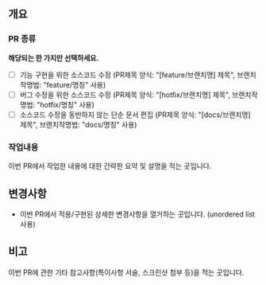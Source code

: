 ## 개요
### PR 종류
**해당되는 한 가지만 선택하세요.**
 - [ ] 기능 구현을 위한 소스코드 수정 (PR제목 양식: "[feature/브랜치명] 제목", 브랜치작명법: "feature/명칭" 사용)
 - [ ] 버그 수정을 위한 소스코드 수정 (PR제목 양식: "[hotfix/브랜치명] 제목", 브랜치작명법: "hotfix/명칭" 사용)
 - [ ] 소스코드 수정을 동반하지 않는 단순 문서 편집 (PR제목 양식: "[docs/브랜치명] 제목", 브랜치작명법: "docs/명칭" 사용)

### 작업내용
이번 PR에서 작업한 내용에 대한 간략한 요약 및 설명을 적는 곳입니다.

## 변경사항
 * 이번 PR에서 적용/구현된 상세한 변경사항을 열거하는 곳입니다. (unordered list 사용)
 
## 비고
이번 PR에 관한 기타 참고사항(특이사항 서술, 스크린샷 첨부 등)을 적는 곳입니다.
